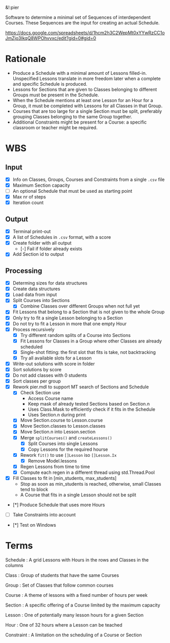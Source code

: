 &!:pier

Software to determine a minimal set of Sequences of interdependent Courses. These Sequences are the input for creating an actual Schedule.

https://docs.google.com/spreadsheets/d/1hcm2h3C2WepMt0xYYwRzCC1oJmZjo3IkqQ8WPOhvvxc/edit?gid=0#gid=0

# Rationale
- Produce a Schedule with a minimal amount of Lessons filled-in. Unspecified Lessons translate in more freedom later when a complete and specific Schedule is produced.
- Lessons for Sections that are given to Classes belonging to different Groups must be present in the Schedule.
- When the Schedule mentions at least one Lesson for an Hour for a Group, it must be completed with Lessons for all Classes in that Group.
- Courses that are too large for a single Section must be split, preferably grouping Classes belonging to the same Group together.
- Additional Constraints might be present for a Course: a specific classroom or teacher might be required.

# WBS
## Input
- [x] Info on Classes, Groups, Courses and Constraints from a single `.csv` file
- [x] Maximum Section capacity
- [ ] An optional Schedule that must be used as starting point
- [x] Max nr of steps
- [x] Iteration count
## Output
- [x] Terminal print-out
- [x] A list of Schedules in `.csv` format, with a score
- [x] Create folder with all output
	- [-] Fail if folder already exists
- [x] Add Section id to output
## Processing
- [x] Determing sizes for data structures
- [x] Create data structures
- [x] Load data from input
- [x] Split Courses into Sections
	- [x] Combine Classes over different Groups when not full yet
- [x] Fit Lessons that belong to a Section that is not given to the whole Group
- [x] Only try to fit a single Lesson belonging to a Section
- [x] Do not try to fit a Lesson in more that one empty Hour
- [x] Process recursively
	- [x] Try different random splits of a Course into Sections
	- [x] Fit Lessons for Classes in a Group where other Classes are already scheduled
	- [x] Single-shot fitting: the first slot that fits is take, not backtracking
	- [x] Try all available slots for a Lesson
- [x] Write-out solutions with score in folder
- [x] Sort solutions by score
- [x] Do not add classes with 0 students
- [x] Sort classes per group
- [x] Rework pier.mdl to support MT search of Sections and Schedule
	- [x] Check Section use
		- Access Course name
		- Keep mask of already tested Sections based on Section.n
		- Uses Class.Mask to efficiently check if it fits in the Schedule
		- Uses Section.n during print
	- [x] Move Section.course to Lesson.course
	- [x] Move Section.classes to Lesson.classes
	- [x] Move Section.n into Lesson.section
	- [x] Merge `splitCourses()` and `createLessons()`
		- [x] Split Courses into single Lessons
		- [x] Copy Lessons for the required hourse
	- [x] Rework `fit()` to use `[]Lesson` iso `[]Lesson.Ix`
		- [x] Remove Model.lessons
	- [x] Regen Lessons from time to time
	- [x] Compute each regen in a different thread using std.Thread.Pool
- [x] Fill Classes to fit in [min_students, max_students]
	- Stop as soon as min_students is reached, otherwise, small Classes tend to block
	- A Course that fits in a single Lesson should not be split
- [*] Produce Schedule that uses more Hours
- [ ] Take Constraints into account
- [*] Test on Windows

# Terms

Schedule
: A grid Lessons with Hours in the rows and Classes in the columns

Class
: Group of students that have the same Courses

Group
: Set of Classes that follow common courses

Course
: A theme of lessons with a fixed number of hours per week

Section
: A specific offering of a Course limited by the maximum capacity

Lesson
: One of potentially many lesson hours for a given Section

Hour
: One of 32 hours where a Lesson can be teached

Constraint
: A limitation on the scheduling of a Course or Section
